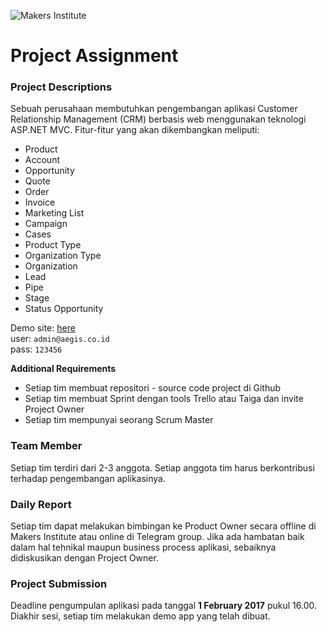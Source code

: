 ![Makers Institute](https://makersinstitute.id/img/logo-makersinstitute.png)

# Project Assignment

### Project Descriptions
Sebuah perusahaan membutuhkan pengembangan aplikasi Customer Relationship Management (CRM) berbasis web menggunakan teknologi ASP.NET MVC. Fitur-fitur yang akan dikembangkan meliputi:

- Product
- Account
- Opportunity
- Quote
- Order
- Invoice
- Marketing List
- Campaign
- Cases
- Product Type
- Organization Type
- Organization
- Lead
- Pipe
- Stage
- Status Opportunity

Demo site: [here](#)<br>
user: `admin@aegis.co.id`<br>
pass: `123456`

__Additional Requirements__
- Setiap tim membuat repositori - source code project di Github
- Setiap tim membuat Sprint dengan tools Trello atau Taiga dan invite Project Owner
- Setiap tim mempunyai seorang Scrum Master

### Team Member
Setiap tim terdiri dari 2-3 anggota. Setiap anggota tim harus berkontribusi terhadap pengembangan aplikasinya.

### Daily Report
Setiap tim dapat melakukan bimbingan ke Product Owner secara offline di Makers Institute atau online di Telegram group. Jika ada hambatan baik dalam hal tehnikal maupun business process aplikasi, sebaiknya didiskusikan dengan Project Owner.

### Project Submission
Deadline pengumpulan aplikasi pada tanggal __1 February 2017__ pukul 16.00. Diakhir sesi, setiap tim melakukan demo app yang telah dibuat. 
